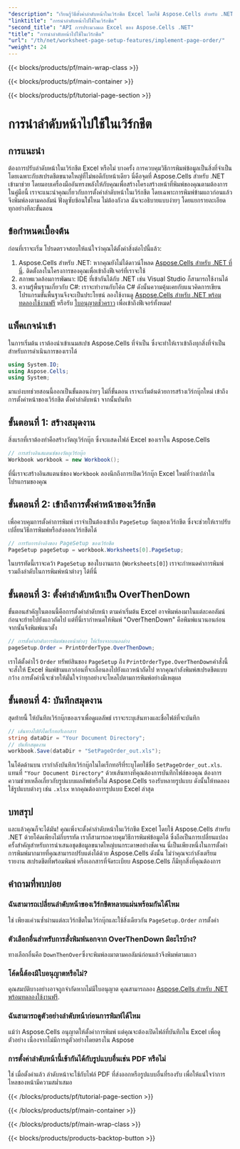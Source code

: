 ```yaml
---
"description": "เรียนรู้วิธีตั้งค่าลำดับหน้าในเวิร์กชีต Excel โดยใช้ Aspose.Cells สำหรับ .NET ในคู่มือทีละขั้นตอนแบบง่ายๆ เหมาะสำหรับผู้เริ่มต้นและผู้เชี่ยวชาญ"
"linktitle": "การนำลำดับหน้าไปใช้ในเวิร์กชีต"
"second_title": "API การประมวลผล Excel ของ Aspose.Cells .NET"
"title": "การนำลำดับหน้าไปใช้ในเวิร์กชีต"
"url": "/th/net/worksheet-page-setup-features/implement-page-order/"
"weight": 24
---
```


{{< blocks/products/pf/main-wrap-class >}}

{{< blocks/products/pf/main-container >}}

{{< blocks/products/pf/tutorial-page-section >}}

# การนำลำดับหน้าไปใช้ในเวิร์กชีต

## การแนะนำ
ต้องการปรับลำดับหน้าในเวิร์กชีต Excel หรือไม่ บางครั้ง การควบคุมวิธีการพิมพ์ข้อมูลเป็นสิ่งที่จำเป็น โดยเฉพาะกับสเปรดชีตขนาดใหญ่ที่ไม่พอดีกับหน้าเดียว นี่คือจุดที่ Aspose.Cells สำหรับ .NET เข้ามาช่วย โดยมอบเครื่องมืออันทรงพลังให้กับคุณเพื่อสร้างโครงสร้างหน้าที่พิมพ์ของคุณตามต้องการ ในคู่มือนี้ เราจะแนะนำคุณเกี่ยวกับการตั้งค่าลำดับหน้าในเวิร์กชีต โดยเฉพาะการพิมพ์ข้ามแถวก่อนแล้วจึงพิมพ์ลงตามคอลัมน์ ฟังดูซับซ้อนใช่ไหม ไม่ต้องกังวล ฉันจะอธิบายแบบง่ายๆ โดยแยกรายละเอียดทุกอย่างทีละขั้นตอน
## ข้อกำหนดเบื้องต้น
ก่อนที่เราจะเริ่ม โปรดตรวจสอบให้แน่ใจว่าคุณได้ตั้งค่าสิ่งต่อไปนี้แล้ว:
1. Aspose.Cells สำหรับ .NET: หากคุณยังไม่ได้ดาวน์โหลด [Aspose.Cells สำหรับ .NET ที่นี่](https://releases.aspose.com/cells/net/). ติดตั้งลงในโครงการของคุณเพื่อเข้าถึงฟีเจอร์ที่เราจะใช้
2. สภาพแวดล้อมการพัฒนา: IDE ที่เข้ากันได้กับ .NET เช่น Visual Studio ก็สามารถใช้งานได้
3. ความรู้พื้นฐานเกี่ยวกับ C#: เราจะทำงานกับโค้ด C# ดังนั้นความคุ้นเคยกับแนวคิดการเขียนโปรแกรมขั้นพื้นฐานจึงจะเป็นประโยชน์
ลองใช้งานดู [Aspose.Cells สำหรับ .NET พร้อมทดลองใช้งานฟรี](https://releases.aspose.com/) หรือรับ [ใบอนุญาตชั่วคราว](https://purchase.aspose.com/temporary-license/) เพื่อเข้าถึงฟีเจอร์ทั้งหมด!
## แพ็คเกจนำเข้า
ในการเริ่มต้น เราต้องนำเข้าเนมสเปซ Aspose.Cells ที่จำเป็น ซึ่งจะทำให้เราเข้าถึงทุกสิ่งที่จำเป็นสำหรับการดำเนินการของเราได้
```csharp
using System.IO;
using Aspose.Cells;
using System;
```
มาแบ่งบทช่วยสอนนี้ออกเป็นขั้นตอนง่ายๆ ไม่กี่ขั้นตอน เราจะเริ่มต้นด้วยการสร้างเวิร์กบุ๊กใหม่ เข้าถึงการตั้งค่าหน้าของเวิร์กชีต ตั้งค่าลำดับหน้า จากนั้นบันทึก 
## ขั้นตอนที่ 1: สร้างสมุดงาน
สิ่งแรกที่เราต้องทำคือสร้างวัตถุเวิร์กบุ๊ก ซึ่งจะแสดงไฟล์ Excel ของเราใน Aspose.Cells
```csharp
// การสร้างอินสแตนซ์ของวัตถุเวิร์กบุ๊ก
Workbook workbook = new Workbook();
```
ที่นี่เราจะสร้างอินสแตนซ์ของ `Workbook` ลองนึกถึงการเปิดเวิร์กบุ๊ก Excel ใหม่ที่ว่างเปล่าในโปรแกรมของคุณ
## ขั้นตอนที่ 2: เข้าถึงการตั้งค่าหน้าของเวิร์กชีต
เพื่อควบคุมการตั้งค่าการพิมพ์ เราจำเป็นต้องเข้าถึง `PageSetup` วัตถุของเวิร์กชีต ซึ่งจะช่วยให้เราปรับเปลี่ยนวิธีการพิมพ์หรือส่งออกเวิร์กชีตได้
```csharp
// การรับการอ้างอิงของ PageSetup ของเวิร์กชีต
PageSetup pageSetup = workbook.Worksheets[0].PageSetup;
```
ในบรรทัดนี้เราจะคว้า `PageSetup` ของใบงานแรก (`Worksheets[0]`) เราจะกำหนดค่าการพิมพ์ รวมถึงลำดับในการพิมพ์หน้าต่างๆ ได้ที่นี่
## ขั้นตอนที่ 3: ตั้งค่าลำดับหน้าเป็น OverThenDown
ขั้นตอนสำคัญในตอนนี้คือการตั้งค่าลำดับหน้า ตามค่าเริ่มต้น Excel อาจพิมพ์ลงมาในแต่ละคอลัมน์ก่อนจะย้ายไปยังแถวถัดไป แต่ที่นี่เรากำหนดให้พิมพ์ "OverThenDown" คือพิมพ์แนวนอนก่อน จากนั้นจึงพิมพ์แนวตั้ง
```csharp
// การตั้งค่าลำดับการพิมพ์ของหน้าต่างๆ ให้เรียงจากบนลงล่าง
pageSetup.Order = PrintOrderType.OverThenDown;
```
เราได้ตั้งค่าไว้ `Order` ทรัพย์สินของ `PageSetup` ถึง `PrintOrderType.OverThenDown`คำสั่งนี้จะสั่งให้ Excel พิมพ์ข้ามแถวก่อนที่จะเลื่อนลงไปยังแถวหน้าถัดไป หากคุณกำลังพิมพ์สเปรดชีตแบบกว้าง การตั้งค่านี้จะช่วยให้มั่นใจว่าทุกอย่างจะไหลไปตามการพิมพ์อย่างมีเหตุผล
## ขั้นตอนที่ 4: บันทึกสมุดงาน
สุดท้ายนี้ ให้บันทึกเวิร์กบุ๊กของเราเพื่อดูผลลัพธ์ เราจะระบุเส้นทางและชื่อไฟล์ที่จะบันทึก
```csharp
// เส้นทางไปยังไดเร็กทอรีเอกสาร
string dataDir = "Your Document Directory";
// บันทึกสมุดงาน
workbook.Save(dataDir + "SetPageOrder_out.xls");
```
ในโค้ดด้านบน เรากำลังบันทึกเวิร์กบุ๊กในไดเร็กทอรีที่ระบุโดยใช้ชื่อ `SetPageOrder_out.xls`. แทนที่ `"Your Document Directory"` ด้วยเส้นทางที่คุณต้องการบันทึกไฟล์ของคุณ
ต้องการความช่วยเหลือเกี่ยวกับรูปแบบผลลัพธ์หรือไม่ Aspose.Cells รองรับหลายรูปแบบ ดังนั้นให้ทดลองใช้รูปแบบต่างๆ เช่น `.xlsx` หากคุณต้องการรูปแบบ Excel ล่าสุด
## บทสรุป
และแล้วคุณก็จะได้มัน! คุณเพิ่งจะตั้งค่าลำดับหน้าในเวิร์กชีต Excel โดยใช้ Aspose.Cells สำหรับ .NET ด้วยโค้ดเพียงไม่กี่บรรทัด เราก็สามารถควบคุมวิธีการพิมพ์ข้อมูลได้ ซึ่งถือเป็นการเปลี่ยนแปลงครั้งสำคัญสำหรับการนำเสนอชุดข้อมูลขนาดใหญ่บนกระดาษอย่างชัดเจน นี่เป็นเพียงหนึ่งในการตั้งค่าการพิมพ์มากมายที่คุณสามารถปรับแต่งได้ด้วย Aspose.Cells ดังนั้น ไม่ว่าคุณจะกำลังเตรียมรายงาน สเปรดชีตที่พร้อมพิมพ์ หรือเอกสารที่จัดระเบียบ Aspose.Cells ก็มีทุกสิ่งที่คุณต้องการ
## คำถามที่พบบ่อย
### ฉันสามารถเปลี่ยนลำดับหน้าของเวิร์กชีตหลายแผ่นพร้อมกันได้ไหม
ใช่ เพียงแค่วนซ้ำผ่านแต่ละเวิร์กชีตในเวิร์กบุ๊กและใช้สิ่งเดียวกัน `PageSetup.Order` การตั้งค่า
### ตัวเลือกอื่นสำหรับการสั่งพิมพ์นอกจาก OverThenDown มีอะไรบ้าง?
ทางเลือกอื่นคือ `DownThenOver`ซึ่งจะพิมพ์ลงมาตามคอลัมน์ก่อนแล้วจึงพิมพ์ตามแถว
### โค้ดนี้ต้องมีใบอนุญาตหรือไม่?
คุณสมบัติบางอย่างอาจถูกจำกัดหากไม่มีใบอนุญาต คุณสามารถลอง [Aspose.Cells สำหรับ .NET พร้อมทดลองใช้งานฟรี](https://releases-aspose.com/).
### ฉันสามารถดูตัวอย่างลำดับหน้าก่อนการพิมพ์ได้ไหม
แม้ว่า Aspose.Cells อนุญาตให้ตั้งค่าการพิมพ์ แต่คุณจะต้องเปิดไฟล์ที่บันทึกใน Excel เพื่อดูตัวอย่าง เนื่องจากไม่มีการดูตัวอย่างโดยตรงใน Aspose
### การตั้งค่าลำดับหน้านี้เข้ากันได้กับรูปแบบอื่นเช่น PDF หรือไม่
ใช่ เมื่อตั้งค่าแล้ว ลำดับหน้าจะใช้กับไฟล์ PDF ที่ส่งออกหรือรูปแบบอื่นที่รองรับ เพื่อให้แน่ใจว่าการไหลของหน้ามีความสม่ำเสมอ


{{< /blocks/products/pf/tutorial-page-section >}}

{{< /blocks/products/pf/main-container >}}

{{< /blocks/products/pf/main-wrap-class >}}

{{< blocks/products/products-backtop-button >}}